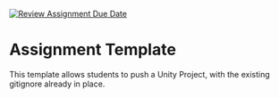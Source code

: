 [![Review Assignment Due Date](https://classroom.github.com/assets/deadline-readme-button-22041afd0340ce965d47ae6ef1cefeee28c7c493a6346c4f15d667ab976d596c.svg)](https://classroom.github.com/a/XES5gQVs)
# Assignment Template
This template allows students to push a Unity Project, with the existing gitignore already in place.
